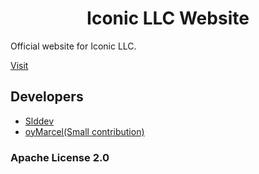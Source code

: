 <h1 align="center">Iconic LLC Website</h1>

Official website for Iconic LLC.

[Visit](https://iconicclient.tk)

## Developers

- [Slddev](https://github.com/Slddev)
- [oyMarcel(Small contribution)](https://github.com/oymarcel)

### Apache License 2.0
